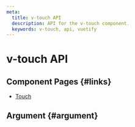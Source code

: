 ```yaml
---
meta:
  title: v-touch API
  description: API for the v-touch component.
  keywords: v-touch, api, vuetify
---
```


# v-touch API

<entry-ad />

## Component Pages {#links}

- [Touch](directives/touch)

## Argument {#argument}

<api-section name="v-touch" section="argument" />

<backmatter />
